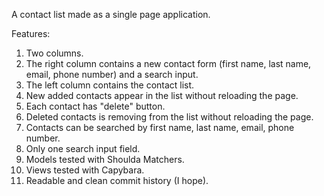 A contact list made as a single page application.

Features:

1. Two columns.
2. The right column contains a new contact form (first name, last name, email, phone number) and a search input.
3. The left column contains the contact list.
4. New added contacts appear in the list without reloading the page.
5. Each contact has "delete" button.
6. Deleted contacts is removing from the list without reloading the page.
7. Contacts can be searched by first name, last name, email, phone number.
8. Only one search input field.
9. Models tested with Shoulda Matchers.
10. Views tested with Capybara.
11. Readable and clean commit history (I hope).
